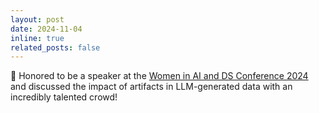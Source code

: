 ```yaml
---
layout: post
date: 2024-11-04 
inline: true
related_posts: false
---
```



🎤 Honored to be a speaker at the [Women in AI and DS Conference 2024](https://sites.google.com/umn.edu/dsi-wiads/speakers) and discussed the impact of artifacts in LLM-generated data with an incredibly talented crowd!

